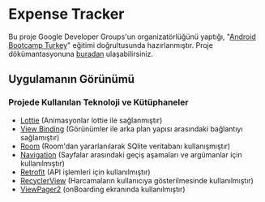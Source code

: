 # Expense Tracker

Bu proje Google Developer Groups'un organizatörlüğünü yaptığı, "[Android Bootcamp Turkey](https://events.withgoogle.com/android-bootcamp/)" eğitimi doğrultusunda hazırlanmıştır. Proje dökümantasyonuna [buradan](https://github.com/erkanercan/android-bootcamp-turkey-bitirme-projesi) ulaşabilirsiniz.


## Uygulamanın Görünümü


### Projede Kullanılan Teknoloji ve Kütüphaneler
* [Lottie](https://lottiefiles.com/featured) (Animasyonlar lottie ile sağlanmıştır)
* [View Binding](https://developer.android.com/topic/libraries/view-binding) (Görünümler ile arka plan yapısı arasındaki bağlantıyı sağlamıştır)
* [Room](https://developer.android.com/training/data-storage/room?hl=en) (Room'dan yararlanılarak SQlite veritabanı kullanışmıştır)
* [Navigation](https://developer.android.com/guide/navigation?hl=en) (Sayfalar arasındaki geçiş aşamaları ve argümanlar için kullanılmıştır)
* [Retrofit](https://square.github.io/retrofit/) (API işlemleri için kullanılmıştır)
* [RecyclerView](https://developer.android.com/reference/androidx/recyclerview/widget/RecyclerView) (Harcamaların kullanıcıya gösterilmesinde kullanılmıştır)
* [ViewPager2](https://developer.android.com/jetpack/androidx/releases/viewpager2) (onBoarding ekranında kullanılmıştır)

